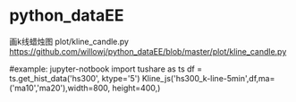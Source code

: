 # python_dataEE

画k线蜡烛图
plot/kline_candle.py
https://github.com/willowj/python_dataEE/blob/master/plot/kline_candle.py

#example: jupyter-notbook
import tushare as ts
df = ts.get_hist_data('hs300', ktype='5')
Kline_js('hs300_k-line-5min',df,ma=('ma10','ma20'),width=800, height=400,)

